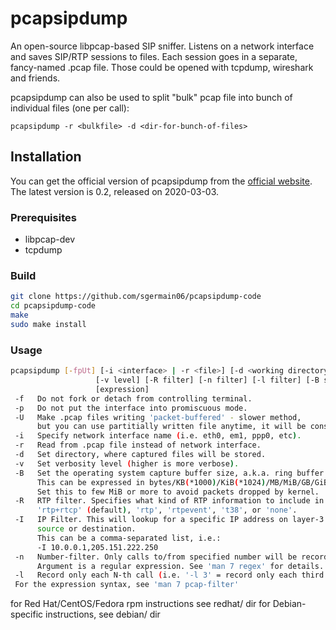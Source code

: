 pcapsipdump
===========

An open-source libpcap-based SIP sniffer. Listens on a network interface and saves SIP/RTP sessions to files. Each session goes in a separate, fancy-named .pcap file. Those could be opened with tcpdump, wireshark and friends.

pcapsipdump can also be used to split "bulk" pcap file into bunch of individual files (one per call):
```
pcapsipdump -r <bulkfile> -d <dir-for-bunch-of-files>
```


Installation
------------

You can get the official version of pcapsipdump from the [official website](https://sourceforge.net/projects/pcapsipdump/). The latest version is 0.2, released on 2020-03-03.

### Prerequisites
* libpcap-dev
* tcpdump

### Build
```bash
git clone https://github.com/sgermain06/pcapsipdump-code
cd pcapsipdump-code
make
sudo make install
```

### Usage
```bash
pcapsipdump [-fpUt] [-i <interface> | -r <file>] [-d <working directory>]
                   [-v level] [-R filter] [-n filter] [-l filter] [-B size]
                   [expression]
 -f   Do not fork or detach from controlling terminal.
 -p   Do not put the interface into promiscuous mode.
 -U   Make .pcap files writing 'packet-buffered' - slower method,
      but you can use partitially written file anytime, it will be consistent.
 -i   Specify network interface name (i.e. eth0, em1, ppp0, etc).
 -r   Read from .pcap file instead of network interface.
 -d   Set directory, where captured files will be stored.
 -v   Set verbosity level (higher is more verbose).
 -B   Set the operating system capture buffer size, a.k.a. ring buffer size.
      This can be expressed in bytes/KB(*1000)/KiB(*1024)/MB/MiB/GB/GiB. ex.: '-B 64MiB'
      Set this to few MiB or more to avoid packets dropped by kernel.
 -R   RTP filter. Specifies what kind of RTP information to include in capture:
      'rtp+rtcp' (default), 'rtp', 'rtpevent', 't38', or 'none'.
 -I   IP Filter. This will lookup for a specific IP address on layer-3 to match either
      source or destination.
      This can be a comma-separated list, i.e.:
      -I 10.0.0.1,205.151.222.250
 -n   Number-filter. Only calls to/from specified number will be recorded
      Argument is a regular expression. See 'man 7 regex' for details.
 -l   Record only each N-th call (i.e. '-l 3' = record only each third call)
 For the expression syntax, see 'man 7 pcap-filter'
```

for Red Hat/CentOS/Fedora rpm instructions see redhat/ dir
for Debian-specific instructions, see debian/ dir
